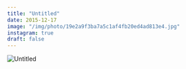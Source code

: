 ```yaml
---
title: "Untitled"
date: 2015-12-17
image: "/img/photo/19e2a9f3ba7a5c1af4fb20ed4ad813e4.jpg"
instagram: true
draft: false
---
```


![Untitled](/img/photo/19e2a9f3ba7a5c1af4fb20ed4ad813e4.jpg)
